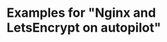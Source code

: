 Examples for "Nginx and LetsEncrypt on autopilot"
=================================================
